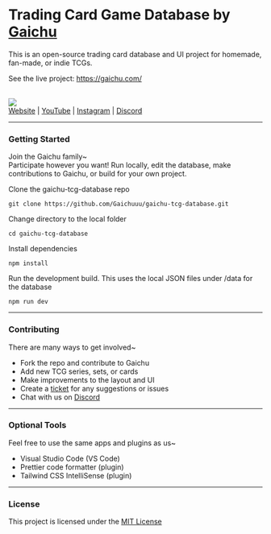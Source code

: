 # Trading Card Game Database by [Gaichu](https://www.gaichu.com)

This is an open-source trading card database and UI project for homemade, fan-made, or indie TCGs.

See the live project: https://gaichu.com/

<div><br/>
<img src="https://gaichu.b-cdn.net/assets/logo.gif"/>
<br/>
<a href="https://www.gaichu.com">Website</a> | <a href="https://www.youtube.com/@gaichuuu">YouTube</a> | <a href="https://www.instagram.com/gaichuuuu/">Instagram</a> | <a href="https://discord.gg/gTW9brGkQw">Discord</a>
</div>

---

### Getting Started

Join the Gaichu family~<br/>
Participate however you want! Run locally, edit the database, make contributions to Gaichu, or build for your own project.

Clone the gaichu-tcg-database repo
```
git clone https://github.com/Gaichuuu/gaichu-tcg-database.git
```

Change directory to the local folder
```
cd gaichu-tcg-database
```

Install dependencies
```
npm install
```

Run the development build. This uses the local JSON files under /data for the database
```
npm run dev
```

---

### Contributing
There are many ways to get involved~

- Fork the repo and contribute to Gaichu
- Add new TCG series, sets, or cards
- Make improvements to the layout and UI
- Create a [ticket](https://github.com/Gaichuuu/gaichu-tcg-database/issues) for any suggestions or issues
- Chat with us on [Discord](https://discord.gg/gTW9brGkQw)

---

### Optional Tools
Feel free to use the same apps and plugins as us~

- Visual Studio Code (VS Code)
- Prettier code formatter (plugin)
- Tailwind CSS IntelliSense (plugin)

---

### License

This project is licensed under the [MIT License](./LICENSE)
